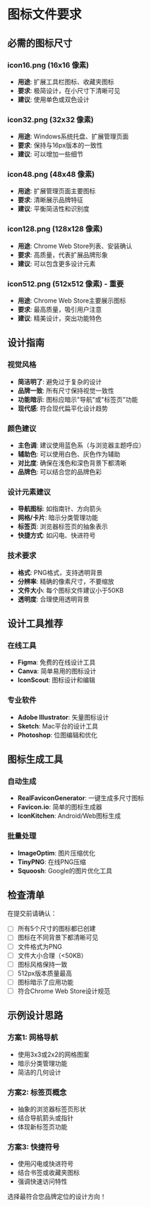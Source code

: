 # 图标文件要求

## 必需的图标尺寸

### icon16.png (16x16 像素)
- **用途**: 扩展工具栏图标、收藏夹图标
- **要求**: 极简设计，在小尺寸下清晰可见
- **建议**: 使用单色或双色设计

### icon32.png (32x32 像素)  
- **用途**: Windows系统托盘、扩展管理页面
- **要求**: 保持与16px版本的一致性
- **建议**: 可以增加一些细节

### icon48.png (48x48 像素)
- **用途**: 扩展管理页面主要图标
- **要求**: 清晰展示品牌特征
- **建议**: 平衡简洁性和识别度

### icon128.png (128x128 像素)
- **用途**: Chrome Web Store列表、安装确认
- **要求**: 高质量，代表扩展品牌形象
- **建议**: 可以包含更多设计元素

### icon512.png (512x512 像素) - **重要**
- **用途**: Chrome Web Store主要展示图标
- **要求**: 最高质量，吸引用户注意
- **建议**: 精美设计，突出功能特色

## 设计指南

### 视觉风格
- **简洁明了**: 避免过于复杂的设计
- **品牌一致**: 所有尺寸保持视觉一致性
- **功能暗示**: 图标应暗示"导航"或"标签页"功能
- **现代感**: 符合现代扁平化设计趋势

### 颜色建议
- **主色调**: 建议使用蓝色系（与浏览器主题呼应）
- **辅助色**: 可以使用白色、灰色作为辅助
- **对比度**: 确保在浅色和深色背景下都清晰
- **品牌色**: 可以结合您的品牌色彩

### 设计元素建议
- **导航图标**: 如指南针、方向箭头
- **网格/卡片**: 暗示分类管理功能
- **标签页**: 浏览器标签页的抽象表示
- **快捷方式**: 如闪电、快进符号

### 技术要求
- **格式**: PNG格式，支持透明背景
- **分辨率**: 精确的像素尺寸，不要缩放
- **文件大小**: 每个图标文件建议小于50KB
- **透明度**: 合理使用透明背景

## 设计工具推荐

### 在线工具
- **Figma**: 免费的在线设计工具
- **Canva**: 简单易用的图标设计
- **IconScout**: 图标设计和编辑

### 专业软件
- **Adobe Illustrator**: 矢量图标设计
- **Sketch**: Mac平台的设计工具
- **Photoshop**: 位图编辑和优化

## 图标生成工具

### 自动生成
- **RealFaviconGenerator**: 一键生成多尺寸图标
- **Favicon.io**: 简单的图标生成器
- **IconKitchen**: Android/Web图标生成

### 批量处理
- **ImageOptim**: 图片压缩优化
- **TinyPNG**: 在线PNG压缩
- **Squoosh**: Google的图片优化工具

## 检查清单

在提交前请确认：

- [ ] 所有5个尺寸的图标都已创建
- [ ] 图标在不同背景下都清晰可见
- [ ] 文件格式为PNG
- [ ] 文件大小合理（<50KB）
- [ ] 图标风格保持一致
- [ ] 512px版本质量最高
- [ ] 图标暗示了应用功能
- [ ] 符合Chrome Web Store设计规范

## 示例设计思路

### 方案1: 网格导航
- 使用3x3或2x2的网格图案
- 暗示分类管理功能
- 简洁的几何设计

### 方案2: 标签页概念
- 抽象的浏览器标签页形状
- 结合导航箭头或指针
- 体现新标签页功能

### 方案3: 快捷符号
- 使用闪电或快进符号
- 结合书签或收藏夹图标
- 强调快速访问特性

选择最符合您品牌定位的设计方向！
